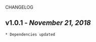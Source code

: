 <!--
changelogUtils.file is auto-generated using the monorepo-scripts package. Don't edit directly.
Edit the package's CHANGELOG.json file only.
-->

CHANGELOG

## v1.0.1 - _November 21, 2018_

    * Dependencies updated
